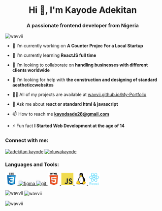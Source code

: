 <h1 align="center">Hi 👋, I'm Kayode Adekitan</h1>
<h3 align="center">A passionate frontend developer from Nigeria</h3>

<p align="left"> <img src="https://komarev.com/ghpvc/?username=wavvii&label=Profile%20views&color=0e75b6&style=flat" alt="wavvii" /> </p>

- 🔭 I’m currently working on **A Counter Projec For a Local Startup**

- 🌱 I’m currently learning **ReactJS full time**

- 👯 I’m looking to collaborate on **handling businesses with different clients worldwide**

- 🤝 I’m looking for help with **the construction and designing of standard aestheticcwebsites**

- 👨‍💻 All of my projects are available at [wavvii.github.io/My-Portfolio](wavvii.github.io/My-Portfolio)

- 💬 Ask me about **react or standard html & javascript**

- 📫 How to reach me **kayodsade28@gmail.com**

- ⚡ Fun fact **I Started Web Development at the age of 14**

<h3 align="left">Connect with me:</h3>
<p align="left">
<a href="https://linkedin.com/in/adekitan kayode" target="blank"><img align="center" src="https://raw.githubusercontent.com/rahuldkjain/github-profile-readme-generator/master/src/images/icons/Social/linked-in-alt.svg" alt="adekitan kayode" height="30" width="40" /></a>
<a href="https://fb.com/oluwakayode" target="blank"><img align="center" src="https://raw.githubusercontent.com/rahuldkjain/github-profile-readme-generator/master/src/images/icons/Social/facebook.svg" alt="oluwakayode" height="30" width="40" /></a>
</p>

<h3 align="left">Languages and Tools:</h3>
<p align="left"> <a href="https://www.w3schools.com/css/" target="_blank" rel="noreferrer"> <img src="https://raw.githubusercontent.com/devicons/devicon/master/icons/css3/css3-original-wordmark.svg" alt="css3" width="40" height="40"/> </a> <a href="https://www.figma.com/" target="_blank" rel="noreferrer"> <img src="https://www.vectorlogo.zone/logos/figma/figma-icon.svg" alt="figma" width="40" height="40"/> </a> <a href="https://git-scm.com/" target="_blank" rel="noreferrer"> <img src="https://www.vectorlogo.zone/logos/git-scm/git-scm-icon.svg" alt="git" width="40" height="40"/> </a> <a href="https://www.w3.org/html/" target="_blank" rel="noreferrer"> <img src="https://raw.githubusercontent.com/devicons/devicon/master/icons/html5/html5-original-wordmark.svg" alt="html5" width="40" height="40"/> </a> <a href="https://developer.mozilla.org/en-US/docs/Web/JavaScript" target="_blank" rel="noreferrer"> <img src="https://raw.githubusercontent.com/devicons/devicon/master/icons/javascript/javascript-original.svg" alt="javascript" width="40" height="40"/> </a> <a href="https://www.linux.org/" target="_blank" rel="noreferrer"> <img src="https://raw.githubusercontent.com/devicons/devicon/master/icons/linux/linux-original.svg" alt="linux" width="40" height="40"/> </a> <a href="https://reactjs.org/" target="_blank" rel="noreferrer"> <img src="https://raw.githubusercontent.com/devicons/devicon/master/icons/react/react-original-wordmark.svg" alt="react" width="40" height="40"/> </a> </p>

<p><img align="left" src="https://github-readme-stats.vercel.app/api/top-langs?username=wavvii&show_icons=true&locale=en&layout=compact" alt="wavvii" /></p>

<p>&nbsp;<img align="center" src="https://github-readme-stats.vercel.app/api?username=wavvii&show_icons=true&locale=en" alt="wavvii" /></p>

<p><img align="center" src="https://github-readme-streak-stats.herokuapp.com/?user=wavvii&" alt="wavvii" /></p>
